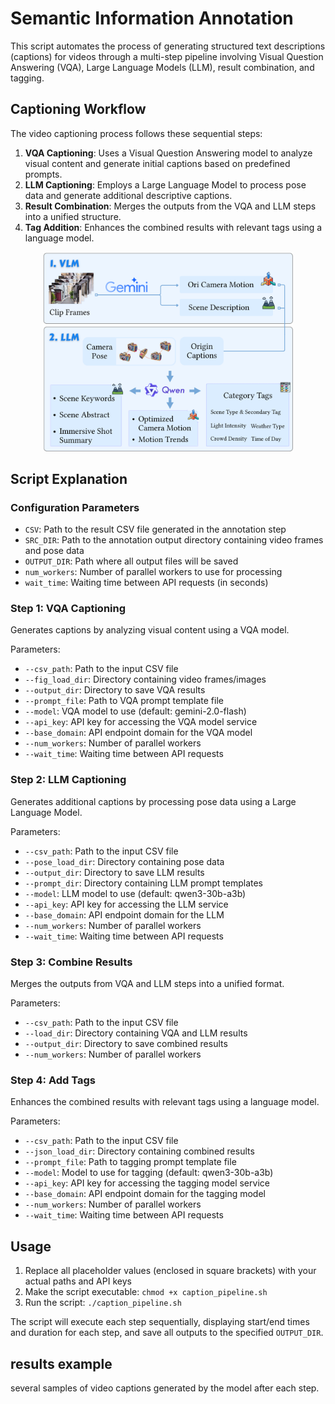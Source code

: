 # Semantic Information Annotation

This script automates the process of generating structured text descriptions (captions) for videos through a multi-step pipeline involving Visual Question Answering (VQA), Large Language Models (LLM), result combination, and tagging.

## Captioning Workflow

The video captioning process follows these sequential steps:

1. **VQA Captioning**: Uses a Visual Question Answering model to analyze visual content and generate initial captions based on predefined prompts.
2. **LLM Captioning**: Employs a Large Language Model to process pose data and generate additional descriptive captions.
3. **Result Combination**: Merges the outputs from the VQA and LLM steps into a unified structure.
4. **Tag Addition**: Enhances the combined results with relevant tags using a language model.
<div style="text-align: center;">
  <img src="../assets/caption_pipeline.png" alt="caption pipeline" width="400">
</div>

## Script Explanation

### Configuration Parameters

- `CSV`: Path to the result CSV file generated in the annotation step
- `SRC_DIR`: Path to the annotation output directory containing video frames and pose data
- `OUTPUT_DIR`: Path where all output files will be saved
- `num_workers`: Number of parallel workers to use for processing
- `wait_time`: Waiting time between API requests (in seconds)

### Step 1: VQA Captioning

Generates captions by analyzing visual content using a VQA model.

Parameters:
- `--csv_path`: Path to the input CSV file
- `--fig_load_dir`: Directory containing video frames/images
- `--output_dir`: Directory to save VQA results
- `--prompt_file`: Path to VQA prompt template file
- `--model`: VQA model to use (default: gemini-2.0-flash)
- `--api_key`: API key for accessing the VQA model service
- `--base_domain`: API endpoint domain for the VQA model
- `--num_workers`: Number of parallel workers
- `--wait_time`: Waiting time between API requests

### Step 2: LLM Captioning

Generates additional captions by processing pose data using a Large Language Model.

Parameters:
- `--csv_path`: Path to the input CSV file
- `--pose_load_dir`: Directory containing pose data
- `--output_dir`: Directory to save LLM results
- `--prompt_dir`: Directory containing LLM prompt templates
- `--model`: LLM model to use (default: qwen3-30b-a3b)
- `--api_key`: API key for accessing the LLM service
- `--base_domain`: API endpoint domain for the LLM
- `--num_workers`: Number of parallel workers
- `--wait_time`: Waiting time between API requests

### Step 3: Combine Results

Merges the outputs from VQA and LLM steps into a unified format.

Parameters:
- `--csv_path`: Path to the input CSV file
- `--load_dir`: Directory containing VQA and LLM results
- `--output_dir`: Directory to save combined results
- `--num_workers`: Number of parallel workers

### Step 4: Add Tags

Enhances the combined results with relevant tags using a language model.

Parameters:
- `--csv_path`: Path to the input CSV file
- `--json_load_dir`: Directory containing combined results
- `--prompt_file`: Path to tagging prompt template file
- `--model`: Model to use for tagging (default: qwen3-30b-a3b)
- `--api_key`: API key for accessing the tagging model service
- `--base_domain`: API endpoint domain for the tagging model
- `--num_workers`: Number of parallel workers
- `--wait_time`: Waiting time between API requests

## Usage

1. Replace all placeholder values (enclosed in square brackets) with your actual paths and API keys
2. Make the script executable: `chmod +x caption_pipeline.sh`
3. Run the script: `./caption_pipeline.sh`

The script will execute each step sequentially, displaying start/end times and duration for each step, and save all outputs to the specified `OUTPUT_DIR`.

## results example
several samples of video captions generated by the model after each step.